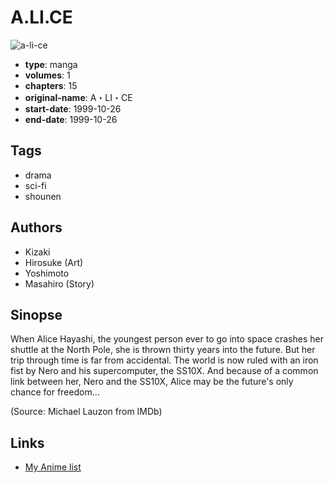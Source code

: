 # A.LI.CE

![a-li-ce](https://cdn.myanimelist.net/images/manga/3/228757.jpg)

-   **type**: manga
-   **volumes**: 1
-   **chapters**: 15
-   **original-name**: A・LI・CE
-   **start-date**: 1999-10-26
-   **end-date**: 1999-10-26

## Tags

-   drama
-   sci-fi
-   shounen

## Authors

-   Kizaki
-   Hirosuke (Art)
-   Yoshimoto
-   Masahiro (Story)

## Sinopse

When Alice Hayashi, the youngest person ever to go into space crashes her shuttle at the North Pole, she is thrown thirty years into the future. But her trip through time is far from accidental. The world is now ruled with an iron fist by Nero and his supercomputer, the SS10X. And because of a common link between her, Nero and the SS10X, Alice may be the future's only chance for freedom...

(Source: Michael Lauzon from IMDb)

## Links

-   [My Anime list](https://myanimelist.net/manga/96549/ALICE)
